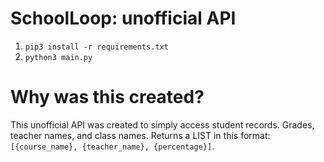 # SchoolLoop: unofficial API
1. `pip3 install -r requirements.txt`
2. `python3 main.py`
# Why was this created?
This unofficial API was created to simply access student records. Grades, teacher names, and class names. Returns a LIST in this format: `[{course_name}, {teacher_name}, {percentage}]`.
